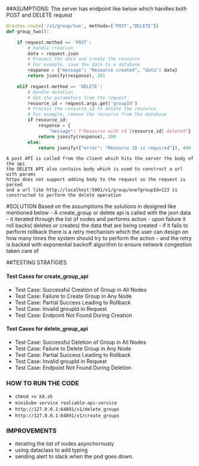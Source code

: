 ##ASUMPTIONS:
    The server has endpoint like below which handles both POST and DELETE request
```python
@routes.route('/v1/group/two', methods=['POST',"DELETE"])
def group_two():

    if request.method == 'POST':
        # Handle creation
        data = request.json
        # Process the data and create the resource
        # For example, save the data to a database
        response = {"message": "Resource created", "data": data}
        return jsonify(response), 201

    elif request.method == 'DELETE':
        # Handle deletion
        # Get the parameters from the request
        resource_id = request.args.get('groupId')
        # Process the resource_id to delete the resource
        # For example, remove the resource from the database
        if resource_id:
            response = {
                "message": f"Resource with id {resource_id} deleted"}
            return jsonify(response), 200
        else:
            return jsonify({"error": "Resource ID is required"}), 400
```
    A post API is called from the client which hits the server the body of the api
    the DELETE API also contains body which is used to construct a url with params 
    httpx does not support adding body to the request so the request is parsed 
    and a url like http://localhost:5001/v1/group/one?groupId=123 is constructed to perform the delete operation

#SOLUTION
    Based on the assumptions the solutions in designed like mentioned below
    - A create_group or delete api is called with the json data
    - it iterated through the list of nodes and performs action
    - upon failure it roll backs( deletes or creates) the data that are being created
    - if it fails to perform rollback there is a retry mechanism which the user can design on how many times the system should try to perform the action
    - and the retry is backed with exponential backoff algorithm to ensure network congestion taken care of

##TESTING STRATIGIES

#### Test Cases for create_group_api
- Test Case: Successful Creation of Group in All Nodes
- Test Case: Failure to Create Group in Any Node
- Test Case: Partial Success Leading to Rollback
- Test Case: Invalid groupId in Request
- Test Case: Endpoint Not Found During Creation

#### Test Cases for delete_group_api
- Test Case: Successful Deletion of Group in All Nodes
- Test Case: Failure to Delete Group in Any Node
- Test Case: Partial Success Leading to Rollback
- Test Case: Invalid groupId in Request
- Test Case: Endpoint Not Found During Deletion

### HOW TO RUN THE CODE
 - `chmod +x k8.sh`
 - `minikube service realiable-api-service`
 - `http://127.0.0.1:64891/v1/delete_groups`
 - `http://127.0.0.1:64891/v1/create_groups`

### IMPROVEMENTS
- iterating the list of nodes asynchornusly 
- using dataclass to add typing
- sending alert to slack when the pod goes down.